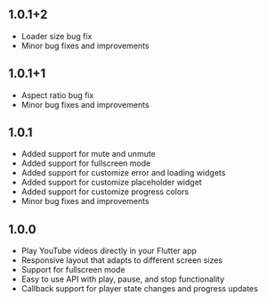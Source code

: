## 1.0.1+2
- Loader size bug fix
- Minor bug fixes and improvements

## 1.0.1+1
- Aspect ratio bug fix
- Minor bug fixes and improvements

## 1.0.1
- Added support for mute and unmute
- Added support for fullscreen mode
- Added support for customize error and loading widgets
- Added support for customize placeholder widget
- Added support for customize progress colors
- Minor bug fixes and improvements

## 1.0.0
- Play YouTube videos directly in your Flutter app
- Responsive layout that adapts to different screen sizes
- Support for fullscreen mode
- Easy to use API with play, pause, and stop functionality
- Callback support for player state changes and progress updates
